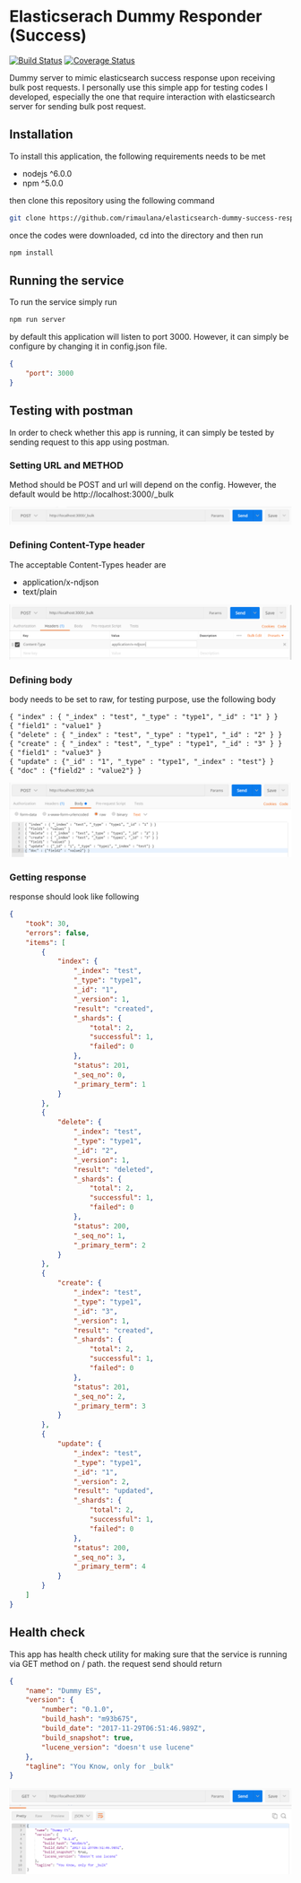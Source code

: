 # Elasticserach Dummy Responder (Success)

[![Build Status](https://travis-ci.org/rimaulana/elasticsearch-dummy-success-responder.svg?branch=master)](https://travis-ci.org/rimaulana/elasticsearch-dummy-success-responder)
[![Coverage Status](https://coveralls.io/repos/github/rimaulana/elasticsearch-dummy-success-responder/badge.svg?branch=master)](https://coveralls.io/github/rimaulana/elasticsearch-dummy-success-responder?branch=master)

Dummy server to mimic elasticsearch success response upon receiving bulk post requests. I personally use this simple app for testing codes I developed, especially the one that require interaction with elasticsearch server for sending bulk post
request.

## Installation

To install this application, the following requirements needs to be met

* nodejs ^6.0.0
* npm ^5.0.0

then clone this repository using the following command

```bash
git clone https://github.com/rimaulana/elasticsearch-dummy-success-responder.git
```

once the codes were downloaded, cd into the directory and then run

```bash
npm install
```

## Running the service

To run the service simply run

```bash
npm run server
```

by default this application will listen to port 3000. However, it can simply be configure by changing it in config.json file.

```json
{
    "port": 3000
}
```

## Testing with postman

In order to check whether this app is running, it can simply be tested by sending request to this app using postman.

### Setting URL and METHOD

Method should be POST and url will depend on the config. However, the default would be http://localhost:3000/_bulk

![alt text](screenshots/url_and_method.png "Setting URL and Method")

### Defining Content-Type header

The acceptable Content-Types header are

* application/x-ndjson
* text/plain

![alt text](screenshots/setting_content_type.png "Defining Content-Type header")

### Defining body

body needs to be set to raw, for testing purpose, use the following body

```text
{ "index" : { "_index" : "test", "_type" : "type1", "_id" : "1" } }
{ "field1" : "value1" }
{ "delete" : { "_index" : "test", "_type" : "type1", "_id" : "2" } }
{ "create" : { "_index" : "test", "_type" : "type1", "_id" : "3" } }
{ "field1" : "value3" }
{ "update" : {"_id" : "1", "_type" : "type1", "_index" : "test"} }
{ "doc" : {"field2" : "value2"} }
```

![alt text](screenshots/body.png "Defining body")

### Getting response

response should look like following

```json
{
    "took": 30,
    "errors": false,
    "items": [
        {
            "index": {
                "_index": "test",
                "_type": "type1",
                "_id": "1",
                "_version": 1,
                "result": "created",
                "_shards": {
                    "total": 2,
                    "successful": 1,
                    "failed": 0
                },
                "status": 201,
                "_seq_no": 0,
                "_primary_term": 1
            }
        },
        {
            "delete": {
                "_index": "test",
                "_type": "type1",
                "_id": "2",
                "_version": 1,
                "result": "deleted",
                "_shards": {
                    "total": 2,
                    "successful": 1,
                    "failed": 0
                },
                "status": 200,
                "_seq_no": 1,
                "_primary_term": 2
            }
        },
        {
            "create": {
                "_index": "test",
                "_type": "type1",
                "_id": "3",
                "_version": 1,
                "result": "created",
                "_shards": {
                    "total": 2,
                    "successful": 1,
                    "failed": 0
                },
                "status": 201,
                "_seq_no": 2,
                "_primary_term": 3
            }
        },
        {
            "update": {
                "_index": "test",
                "_type": "type1",
                "_id": "1",
                "_version": 2,
                "result": "updated",
                "_shards": {
                    "total": 2,
                    "successful": 1,
                    "failed": 0
                },
                "status": 200,
                "_seq_no": 3,
                "_primary_term": 4
            }
        }
    ]
}
```

## Health check

This app has health check utility for making sure that the service is running via GET method on / path. the request send should return

```json
{
    "name": "Dummy ES",
    "version": {
        "number": "0.1.0",
        "build_hash": "m93b675",
        "build_date": "2017-11-29T06:51:46.989Z",
        "build_snapshot": true,
        "lucene_version": "doesn't use lucene"
    },
    "tagline": "You Know, only for _bulk"
}
```

![alt text](screenshots/get_health_check.png "GET health check")
